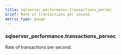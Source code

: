 ```yaml
---
title: sqlserver_performance.transactions_persec
brief: Rate of transactions per second.
metric_type: gauge
---
```

### sqlserver_performance.transactions_persec

Rate of transactions per second.